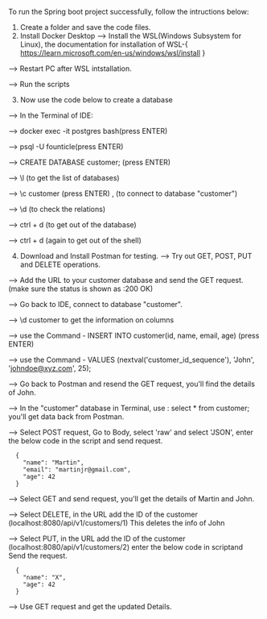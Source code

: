 

To run the Spring boot project successfully, follow the intructions below:

1. Create a folder and save the code files.
2. Install Docker Desktop 
  --> Install the WSL(Windows Subsystem for Linux), the documentation for installation of WSL-{ https://learn.microsoft.com/en-us/windows/wsl/install }
  
  --> Restart PC after WSL intstallation.
  
  --> Run the scripts 
  
3. Now use the code below to create a database 

  --> In the Terminal of IDE:
  
  --> docker exec -it postgres bash(press ENTER)
  
  --> psql -U founticle(press ENTER)
  
  --> CREATE DATABASE customer;  (press ENTER)
  
  --> \l (to get the list of databases)
  
  --> \c customer (press ENTER) , (to connect to database "customer")
  
  --> \d (to check the relations)
  
  --> ctrl + d (to get out of the database)
  
  --> ctrl + d (again to get out of the shell)
  
4. Download and Install Postman for testing.
  --> Try out GET, POST, PUT and DELETE operations.
  
  --> Add the URL to your customer database and send the GET request. (make sure the status is shown as :200 OK)
  
  --> Go back to IDE, connect to database "customer".
  
  --> \d customer to get the information on columns
  
  --> use the Command - INSERT INTO customer(id, name, email, age) (press ENTER)
  
  --> use the Command - VALUES (nextval('customer_id_sequence'), 'John', 'johndoe@xyz.com', 25);
  
  --> Go back to Postman and resend the GET request, you'll find the details of John.
  
  --> In the "customer" database in Terminal, use : select * from customer; you'll get data back from Postman.  
  
  --> Select POST request, Go to Body, select 'raw' and select 'JSON', enter the below code in the script and send request.
  
  
      {
        "name": "Martin",
        "email": "martinjr@gmail.com",
        "age": 42
      }
      
  --> Select GET and send request, you'll get the details of Martin and John.
  
  --> Select DELETE, in the URL add the ID of the customer (localhost:8080/api/v1/customers/1)
      This deletes the info of John
      
  --> Select PUT, in the URL add the ID of the customer (localhost:8080/api/v1/customers/2)
      enter the below code in scriptand Send the request.
      
      {
        "name": "X",
        "age": 42
      }
      
      
  --> Use GET request and get the updated Details.    
  
      
  
  
